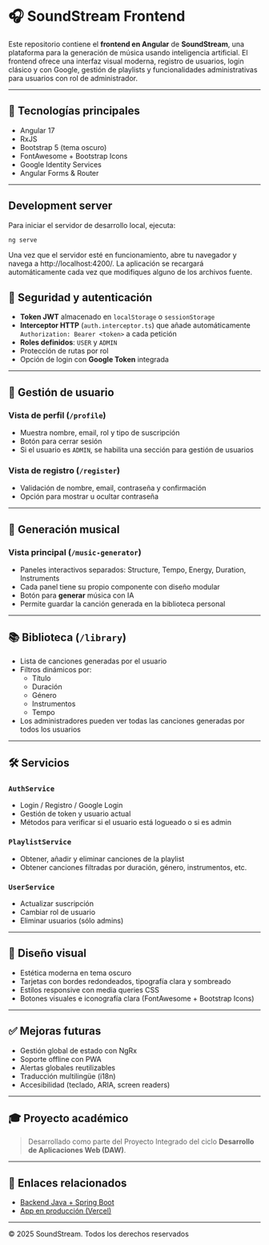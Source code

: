 # 🎧 SoundStream Frontend

Este repositorio contiene el **frontend en Angular** de **SoundStream**, una plataforma para la generación de música usando inteligencia artificial. El frontend ofrece una interfaz visual moderna, registro de usuarios, login clásico y con Google, gestión de playlists y funcionalidades administrativas para usuarios con rol de administrador.

---

## 🚀 Tecnologías principales

- Angular 17
- RxJS
- Bootstrap 5 (tema oscuro)
- FontAwesome + Bootstrap Icons
- Google Identity Services
- Angular Forms & Router

---


## Development server


Para iniciar el servidor de desarrollo local, ejecuta:
```bash
ng serve
```

Una vez que el servidor esté en funcionamiento, abre tu navegador y navega a http://localhost:4200/. La aplicación se recargará automáticamente cada vez que modifiques alguno de los archivos fuente.
## 🔐 Seguridad y autenticación

- **Token JWT** almacenado en `localStorage` o `sessionStorage`
- **Interceptor HTTP** (`auth.interceptor.ts`) que añade automáticamente `Authorization: Bearer <token>` a cada petición
- **Roles definidos**: `USER` y `ADMIN`
- Protección de rutas por rol
- Opción de login con **Google Token** integrada

---

## 👤 Gestión de usuario

### Vista de perfil (`/profile`)
- Muestra nombre, email, rol y tipo de suscripción
- Botón para cerrar sesión
- Si el usuario es `ADMIN`, se habilita una sección para gestión de usuarios

### Vista de registro (`/register`)
- Validación de nombre, email, contraseña y confirmación
- Opción para mostrar u ocultar contraseña

---

## 🎼 Generación musical

### Vista principal (`/music-generator`)
- Paneles interactivos separados: Structure, Tempo, Energy, Duration, Instruments
- Cada panel tiene su propio componente con diseño modular
- Botón para **generar** música con IA
- Permite guardar la canción generada en la biblioteca personal

---

## 📚 Biblioteca (`/library`)

- Lista de canciones generadas por el usuario
- Filtros dinámicos por:
  - Título
  - Duración
  - Género
  - Instrumentos
  - Tempo
- Los administradores pueden ver todas las canciones generadas por todos los usuarios

---

## 🛠 Servicios

### `AuthService`
- Login / Registro / Google Login
- Gestión de token y usuario actual
- Métodos para verificar si el usuario está logueado o si es admin

### `PlaylistService`
- Obtener, añadir y eliminar canciones de la playlist
- Obtener canciones filtradas por duración, género, instrumentos, etc.

### `UserService`
- Actualizar suscripción
- Cambiar rol de usuario
- Eliminar usuarios (sólo admins)

---

## 🎨 Diseño visual

- Estética moderna en tema oscuro
- Tarjetas con bordes redondeados, tipografía clara y sombreado
- Estilos responsive con media queries CSS
- Botones visuales e iconografía clara (FontAwesome + Bootstrap Icons)

---

## ✅ Mejoras futuras

- Gestión global de estado con NgRx
- Soporte offline con PWA
- Alertas globales reutilizables
- Traducción multilingüe (i18n)
- Accesibilidad (teclado, ARIA, screen readers)


---

## 🎓 Proyecto académico

> Desarrollado como parte del Proyecto Integrado del ciclo **Desarrollo de Aplicaciones Web (DAW)**.

---

## 🔗 Enlaces relacionados

- [Backend Java + Spring Boot](https://github.com/usuario/soundstream-backend)
- [App en producción (Vercel)](https://soundstream.vercel.app)

---

© 2025 SoundStream. Todos los derechos reservados
